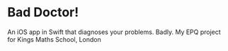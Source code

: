 # Bad Doctor!
An iOS app in Swift that diagnoses your problems. Badly.
My EPQ project for Kings Maths School, London
